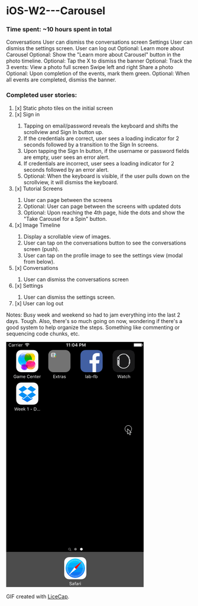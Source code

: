 # iOS-W2---Carousel

### Time spent: ~10 hours spent in total




Conversations
User can dismiss the conversations screen
Settings
User can dismiss the settings screen.
User can log out
Optional: Learn more about Carousel
Optional: Show the "Learn more about Carousel" button in the photo timeline.
Optional: Tap the X to dismiss the banner
Optional: Track the 3 events:
View a photo full screen
Swipe left and right
Share a photo
Optional: Upon completion of the events, mark them green.
Optional: When all events are completed, dismiss the banner.

### Completed user stories:
<ol>
    <li> [x] Static photo tiles on the initial screen</li>
    <li> [x] Sign in</li>
        <ol>
            <li>Tapping on email/password reveals the keyboard and shifts the scrollview and Sign In button up.</li>
            <li>If the credentials are correct, user sees a loading indicator for 2 seconds followed by a transition to the Sign In screens.</li>
            <li>Upon tapping the Sign In button, if the username or password fields are empty, user sees an error alert.</li>
            <li>If credentials are incorrect, user sees a loading indicator for 2 seconds followed by an error alert.</li>
            <li>Optional: When the keyboard is visible, if the user pulls down on the scrollview, it will dismiss the keyboard.</li>
        </ol>
    <li> [x] Tutorial Screens</li>
        <ol>
            <li>User can page between the screens</li>
            <li>Optional: User can page between the screens with updated dots</li>
            <li>Optional: Upon reaching the 4th page, hide the dots and show the "Take Carousel for a Spin" button.</li>
        </ol>        
    <li> [x] Image Timeline</li>
        <ol>
            <li>Display a scrollable view of images.</li>
            <li>User can tap on the conversations button to see the conversations screen (push).</li>
            <li>User can tap on the profile image to see the settings view (modal from below).</li>
        </ol>        
    <li> [x] Conversations</li>
        <ol>
            <li>User can dismiss the conversations screen</li>
        </ol>  
    <li> [x] Settings</li>
        <ol>
            <li>User can dismiss the settings screen.</li>
        </ol>  
    <li> [x] User can log out</li>
</ol>
    
Notes: Busy week and weekend so had to jam everything into the last 2 days. Tough. Also, there's so much going on now, wondering if there's a good system to help organize the steps. Something like commenting or sequencing code chunks, etc.

![Demo walkthrough](https://raw.githubusercontent.com/designgrappler/iOS-W1---Dropbox/fca351ef8359b6cfe12720b109a373b1cd901c18/Week%201%20-%20Dropbox/Assets.xcassets/ios-wk1-dropbox-demo.gif)

GIF created with [LiceCap](http://www.cockos.com/licecap/).
